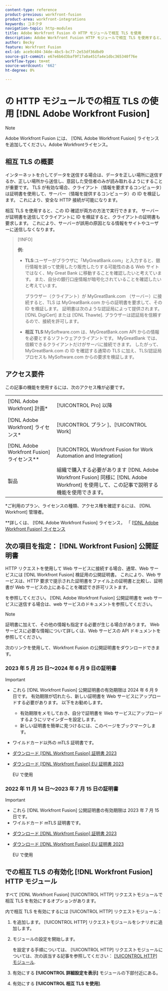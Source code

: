 ```yaml
---
content-type: reference
product-previous: workfront-fusion
product-area: workfront-integrations
keywords: コネクタ
navigation-topic: http-modules
title: Adobe Workfront Fusion の HTTP モジュールで相互 TLS を使用
description: Adobe Workfront Fusion HTTP モジュールで相互 TLS を使用すると、情報トランザクションの両側で相手の ID を検証できます。
author: Becky
feature: Workfront Fusion
exl-id: ace9c404-34de-4bc5-bc77-2e53df36dbd9
source-git-commit: e67e6b6d3baf9f17a0a451fa4e1dbc365340f76e
workflow-type: tm+mt
source-wordcount: '662'
ht-degree: 0%

---
```


# の HTTP モジュールでの相互 TLS の使用 [!DNL Adobe Workfront Fusion]

>[!NOTE]
>
>Adobe Workfront Fusion には、 [!DNL Adobe Workfront Fusion] ライセンスを追加してください。Adobe Workfrontライセンス。

## 相互 TLS の概要

インターネットを介してデータを送信する場合は、データを正しい場所に送信するか、正しい場所から送信し、意図した受信者のみが読み取れるようにすることが重要です。 TLS が有効な場合、クライアント（情報を要求するコンピュータ）は証明書を使用して、サーバー（情報を提供するコンピュータ）の ID を検証します。 これにより、安全な HTTP 接続が可能になります。

相互 TLS を使用すると、この ID 確認が両方の方法で実行できます。 サーバーが証明書を送信してクライアントに ID を検証すると、クライアントの証明書も要求します。 これにより、サーバーが誤用の原因となる情報をサイトやユーザーに送信しなくなります。

>[!INFO]
>
>**例:**
>
>* **TLS**:ユーザーがブラウザに「MyGreatBank.com」と入力すると、銀行情報を誤って使用したり販売したりする可能性のある Web サイトではなく、My Great Bank に移動することを確認したいと考えています。 また、自分の銀行口座情報が暗号化されていることを確認したいと考えています。
   >
   >   ブラウザー（クライアント）が MyGreatBank.com （サーバー）に接続すると、TLS は MyGreatBank.com からの証明書を要求して、その ID を検証します。 証明書は次のような認証局によって提供されます。 [!DNL DigiCert] または [!DNL Thawte]. ブラウザーは認証局を信頼するので、接続を許可します。
>
>* **相互 TLS**:MySoftware.com は、MyGreatBank.com API からの情報を必要とするソフトウェアクライアントです。 MyGreatBank では、信頼できるクライアントだけがサーバに接続できます。 したがって、MyGreatBank.com の ID を確認する通常の TLS に加え、TLS/認証局プロセスも MySoftware.com からの要求を検証します。


## アクセス要件

この記事の機能を使用するには、次のアクセス権が必要です。

<table style="table-layout:auto"> 
 <col> 
 <col> 
 <tbody> 
  <tr> 
   <td role="rowheader">[!DNL Adobe Workfront] 計画*</td> 
   <td> <p>[!UICONTROL Pro] 以降</p> </td> 
  </tr> 
  <tr data-mc-conditions=""> 
   <td role="rowheader">[!DNL Adobe Workfront] ライセンス*</td> 
   <td> <p>[!UICONTROL プラン ]、[!UICONTROL Work]</p> </td> 
  </tr> 
  <tr> 
   <td role="rowheader">[!DNL Adobe Workfront Fusion] ライセンス**</td> 
   <td> <p>[!UICONTROL Workfront Fusion for Work Automation and Integration] </p> </td> 
  </tr> 
  <tr> 
   <td role="rowheader">製品</td> 
   <td>組織で購入する必要があります [!DNL Adobe Workfront Fusion] 同様に [!DNL Adobe Workfront] を使用して、この記事で説明する機能を使用できます。</td> 
  </tr> 
 </tbody> 
</table>

&#42;ご利用のプラン、ライセンスの種類、アクセス権を確認するには、 [!DNL Workfront] 管理者。

&#42;&#42;詳しくは、 [!DNL Adobe Workfront Fusion] ライセンス， 「 [[!DNL Adobe Workfront Fusion] ライセンス](../../../workfront-fusion/get-started/license-automation-vs-integration.md)

## 次の項目を指定： [!DNL Workfront Fusion] 公開証明書


HTTP リクエストを使用して Web サービスに接続する場合、通常、Web サービスには [!DNL Workfront Fusion] 検証用の公開証明書。 これにより、Web サービスは、HTTP 要求で提示された証明書をファイル上の証明書と比較し、証明書が Web サービスの上にあることを確認でき許可リストます。

を参照してください。 [!DNL Adobe Workfront Fusion] 公開証明書を web サービスに送信する場合は、web サービスのドキュメントを参照してください。

>[!NOTE]
>
>証明書に加えて、その他の情報も指定する必要が生じる場合があります。 Web サービスに必要な情報について詳しくは、Web サービスの API ドキュメントを参照してください。

次のリンクを使用して、Workfront Fusion の公開証明書をダウンロードできます。

### 2023 年 5 月 25 日～2024 年 6 月 9 日の証明書

>[!IMPORTANT]
>
>* これら [!DNL Workfront Fusion] 公開証明書の有効期限は 2024 年 6 月 9 日です。 有効期限が切れたら、新しい証明書を Web サービスにアップロードする必要があります。 以下をお勧めします。
   >
   >   * 有効期限をメモしておき、自分で証明書を Web サービスにアップロードするようにリマインダーを設定します。
   >   * 新しい証明書を簡単に見つけるには、このページをブックマークします。
>
* ワイルドカード以外の mTLS 証明書です。
>

* [ダウンロード [!DNL Workfront Fusion] 証明書 2023](assets/fusion-prod-us-mtls-certificate.pem)
* [ダウンロード [!DNL Workfront Fusion] EU 証明書 2023](assets/fusion-prod-eu-mtls-certificate.pem)

   EU で使用

### 2022 年 11 月 14 日～2023 年 7 月 15 日の証明書

>[!IMPORTANT]
>
>* これら [!DNL Workfront Fusion] 公開証明書の有効期限は 2023 年 7 月 15 日です。
>* ワイルドカード mTLS 証明書です。


* [ダウンロード [!DNL Workfront Fusion] 証明書 2023](https://cdn.experience.workfront.com/Documentation/Workfront+Fusion+2.0+public+certificates/app_workfrontfusion_com-jul-15-2023+updated.cer)
* [ダウンロード [!DNL Workfront Fusion] EU 証明書 2023](https://cdn.experience.workfront.com/Documentation/Workfront+Fusion/app-eu_workfrontfusion_com-jul-15-2023.cer)

   EU で使用

## での相互 TLS の有効化 [!DNL Workfront Fusion] HTTP モジュール

すべて [!DNL Workfront Fusion] [!UICONTROL HTTP] リクエストモジュールで相互 TLS を有効にするオプションがあります。

内で相互 TLS を有効にするには [!UICONTROL HTTP] リクエストモジュール：

1. を追加します。 [!UICONTROL HTTP] リクエストモジュールをシナリオに追加します。
1. モジュールの設定を開始します。

   を設定する手順については、 [!UICONTROL HTTP] リクエストモジュールについては、次の該当する記事を参照してください： [[!UICONTROL HTTP] モジュール](../../../workfront-fusion/apps-and-their-modules/http-modules/http-modules-1.md).

1. 有効にする **[!UICONTROL 詳細設定を表示]** モジュールの下部付近にある。
1. 有効にする **[!UICONTROL 相互 TLS を使用]**.

